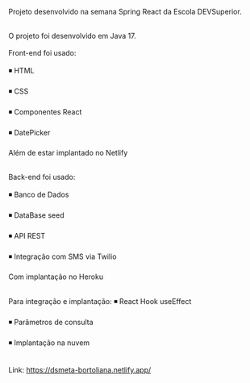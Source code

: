 Projeto desenvolvido na semana Spring React da Escola DEVSuperior.<br></br>

O projeto foi desenvolvido em Java 17.
<br></br>
Front-end foi usado:<br></br>
◾ HTML<br></br>
◾ CSS<br></br>
◾ Componentes React<br></br>
◾ DatePicker<br></br>
Além de estar implantado no Netlify<br></br>

Back-end foi usado: <br></br>
◾ Banco de Dados<br></br>
◾ DataBase seed<br></br>
◾ API REST<br></br>
◾ Integração com SMS via Twilio<br></br>
Com implantação no Heroku<br></br>

Para integração e implantação:
◾ React Hook useEffect<br></br>
◾ Parâmetros de consulta<br></br>
◾ Implantação na nuvem<br></br>

Link: https://dsmeta-bortoliana.netlify.app/
